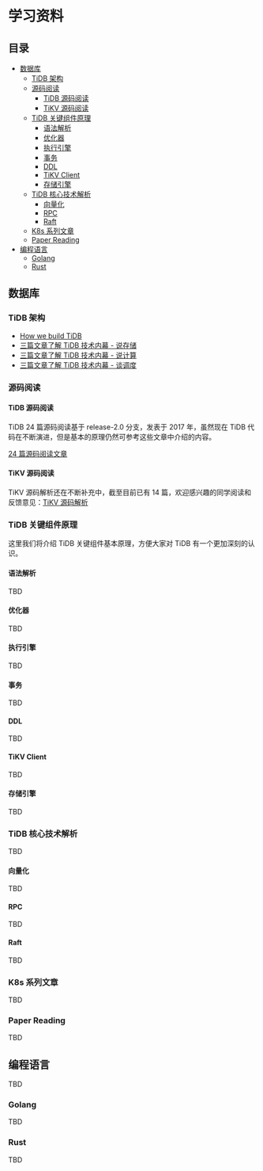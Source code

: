 # 学习资料

## 目录

<!-- vim-markdown-toc GFM -->

* [数据库](#数据库)
    * [TiDB 架构](#tidb-架构)
    * [源码阅读](#源码阅读)
        * [TiDB 源码阅读](#tidb-源码阅读)
        * [TiKV 源码阅读](#tikv-源码阅读)
    * [TiDB 关键组件原理](#tidb-关键组件原理)
        * [语法解析](#语法解析)
        * [优化器](#优化器)
        * [执行引擎](#执行引擎)
        * [事务](#事务)
        * [DDL](#ddl)
        * [TiKV Client](#tikv-client)
        * [存储引擎](#存储引擎)
    * [TiDB 核心技术解析](#tidb-核心技术解析)
        * [向量化](#向量化)
        * [RPC](#rpc)
        * [Raft](#raft)
    * [K8s 系列文章](#k8s-系列文章)
    * [Paper Reading](#paper-reading)
* [编程语言](#编程语言)
    * [Golang](#golang)
    * [Rust](#rust)

<!-- vim-markdown-toc -->

## 数据库

### TiDB 架构

* [How we build TiDB](https://pingcap.com/blog-cn/how-do-we-build-tidb/)
* [三篇文章了解 TiDB 技术内幕 - 说存储](https://pingcap.com/blog-cn/tidb-internal-1/)
* [三篇文章了解 TiDB 技术内幕 - 说计算](https://pingcap.com/blog-cn/tidb-internal-2/)
* [三篇文章了解 TiDB 技术内幕 - 谈调度](https://pingcap.com/blog-cn/tidb-internal-3/)

### 源码阅读

#### TiDB 源码阅读

TiDB 24 篇源码阅读基于 release-2.0 分支，发表于 2017 年，虽然现在 TiDB 代码在不断演进，但是基本的原理仍然可参考这些文章中介绍的内容。

[24 篇源码阅读文章](https://pingcap.com/blog-cn/#TiDB-%E6%BA%90%E7%A0%81%E9%98%85%E8%AF%BB)

#### TiKV 源码阅读

TiKV 源码解析还在不断补充中，截至目前已有 14 篇，欢迎感兴趣的同学阅读和反馈意见：[TiKV 源码解析](https://pingcap.com/blog-cn/#TiKV-%E6%BA%90%E7%A0%81%E8%A7%A3%E6%9E%90)

### TiDB 关键组件原理

这里我们将介绍 TiDB 关键组件基本原理，方便大家对 TiDB 有一个更加深刻的认识。

#### 语法解析

TBD

#### 优化器

TBD

#### 执行引擎

TBD

#### 事务

TBD

#### DDL

TBD

#### TiKV Client

TBD

#### 存储引擎

TBD

### TiDB 核心技术解析

TBD

#### 向量化

TBD

#### RPC

TBD

#### Raft

TBD

### K8s 系列文章

TBD

### Paper Reading

TBD

## 编程语言

TBD

### Golang

TBD

### Rust

TBD
